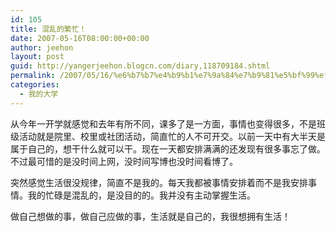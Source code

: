```yaml
---
id: 105
title: 混乱的繁忙！
date: 2007-05-16T08:00:00+00:00
author: jeehon
layout: post
guid: http://yangerjeehon.blogcn.com/diary,118709184.shtml
permalink: /2007/05/16/%e6%b7%b7%e4%b9%b1%e7%9a%84%e7%b9%81%e5%bf%99%ef%bc%81/
categories:
  - 我的大学
---
```

从今年一开学就感觉和去年有所不同，课多了是一方面，事情也变得很多，不是班级活动就是院里、校里或社团活动，简直忙的人不可开交。以前一天中有大半天是属于自己的，想干什么就可以干。现在一天都安排满满的还发现有很多事忘了做。不过最可惜的是没时间上网，没时间写博也没时间看博了。
     
突然感觉生活很没规律，简直不是我的。每天我都被事情安排着而不是我安排事情。我的忙碌是混乱的，是没目的的。我并没有主动掌握生活。
     
做自己想做的事，做自己应做的事，生活就是自己的，我很想拥有生活！